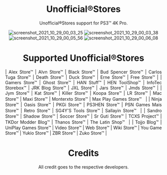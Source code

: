 <div align="center"> 

# Unofficial®Stores
  
Unofficial®Stores support for PS3™ 4K Pro.
 
![screenshot_2021_10_29_00_03_25](https://user-images.githubusercontent.com/74815634/139367597-b36e893a-7a6c-479f-a3ac-22e05cd1183a.png)
![screenshot_2021_10_29_00_03_38](https://user-images.githubusercontent.com/74815634/139367599-5886cfc4-ed0f-4cb3-ba60-5f0b76581e6b.png)
![screenshot_2021_10_29_00_05_56](https://user-images.githubusercontent.com/74815634/139367601-3cecb190-b077-4953-b432-e27251d789a7.png)
![screenshot_2021_10_29_00_06_08](https://user-images.githubusercontent.com/74815634/139367602-26667f1d-ed06-43e1-8614-4b5d17b60f78.png)


# Supported Unofficial®Stores
  
<div align="justify">
    
| Alex Store™ | Alvn Store™ | Black Store™ | Bud Spencer Store™ | Carlos Tuga Store™ | Death Store™ | Duck Store™ | Erne Store™ | Free Store™ | | Gamers Store™  | Ghost Store™  |  HAN Stuff™ | HEN ToolShop™ | InfoTec Storebox™ | JRK Blog Store™ | JXL Store™ | Jars Store™ | Jmds Store™ | | Jym Store™ | Kat Store™ | Killer Store™ | Koopa Store™ | LR Store™ | Mac Store™ | Maxi Store™ | Monterxto Store™ | Max Play Games Store™ㅤ| | Ninja Store™ | Oasis Store™ | PKGi Store™ | PS3HEN Store™ | PSN Games Mais Store™ | Retro Store™ | SG4Y'S Tools Store™ | Sallayin Store™ㅤ| | Sandro Store™ | Shadow Store™ | Soccer Store™ | Sr Guti Store™ | TCXS Project™ | TKDor Modder Blog™ | Thanos Store™ | The Latin Shop™ㅤ| |  Tojjo Blog™ | UniPlay Games Store™ | Video Store™ | Web Store™ | Wiki Store™ | You Game Store™ | Yukio Store™ | ZBR Store™ | Zuko Store™ | 
</div>
  
<div align="center"> 
 
 # Credits
 All credit goes to the respective developers.
</div>
